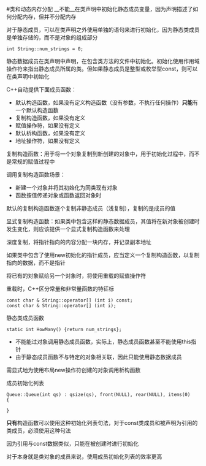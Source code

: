 #类和动态内存分配
__不能__在类声明中初始化静态成员变量，因为声明描述了如何分配内存，但并不分配内存

对于静态成员，可以在类声明之外使用单独的语句来进行初始化，因为静态类成员是单独存储的，而不是对象的组成部分

    int String::num_strings = 0;

静态数据成员在类声明中声明，在包含类方法的文件中初始化。初始化使用作用域操作符来指出静态成员所属的类。但如果静态成员是整型或枚举型const，则可以在类声明中初始化

C++自动提供下面成员函数：

-	默认构造函数，如果没有定义构造函数（没有参数，不执行任何操作）**只能**有一个默认构造函数
-	复制构造函数，如果没有定义
-	赋值操作符，如果没有定义
-	默认析构函数，如果没有定义
-	地址操作符，如果没有定义

复制构造函数：用于将一个对象复制到新创建的对象中，用于初始化过程中，而不是常规的赋值过程中

调用复制构造函数场景：

*	新建一个对象并将其初始化为同类现有对象
*	函数按值传递对象或函数返回对象时

默认的复制构造函数逐个复制非静态成员（浅复制），复制的是成员的值

显式复制构造函数：如果类中包含这样的静态数据成员，其值将在新对象被创建时发生变化，则应该提供一个显式复制构造函数来处理

深度复制，将指针指向的内容分配一块内存，并记录副本地址

如果类中包含了使用new初始化的指针成员，应当定义一个复制构造函数，以复制指向的数据，而不是指针

将已有的对象赋给另一个对象时，将使用重载的赋值操作符

重载时，C++区分常量和非常量函数的特征标

    const char & String::operator[] (int i) const;
    const char & String::operator[] (int i);

静态类成员函数

    static int HowMany() {return num_strings};

*	不能能过对象调用静态成员函数，实际上，静态成员函数甚至不能使用this指针
*	由于静态成员函数不与特定的对象相关联，因此只能使用静态数据成员

需显式地为使用布局new操作符创建的对象调用析构函数

成员初始化列表

    Queue::Queue(int qs) : qsize(qs), front(NULL), rear(NULL), items(0)
    {
    
    }

**只有**构造函数可以使用这种初始化列表句法，对于const类成员和被声明为引用的类成员，必须使用这种句法

因为引用与const数据类似，只能在被创建时进行初始化

对于本身就是类对象的成员来说，使用成员初始化列表的效率更高

